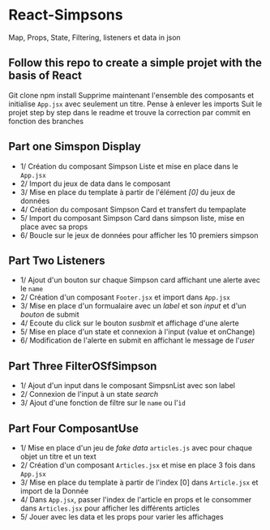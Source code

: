 # React-Simpsons
Map, Props, State, Filtering, listeners et data in json

## Follow this repo to create a simple projet with the basis of React
Git clone
npm install
Supprime maintenant l'ensemble des composants et initialise `App.jsx` avec seulement un titre. Pense à enlever les imports
Suit le projet step by step dans le readme et trouve la correction par commit en fonction des branches

## Part one Simspon Display
- 1/ Création du composant Simpson Liste et mise en place dans le `App.jsx`
- 2/ Import du jeux de data dans le composant
- 3/ Mise en place du template à partir de l'élément *[0]* du jeux de données
- 4/ Création du composant Simpson Card et transfert du tempaplate
- 5/ Import du composant Simpson Card dans simpson liste, mise en place avec sa props
- 6/ Boucle sur le jeux de données pour afficher les 10 premiers simpson

## Part Two Listeners
- 1/ Ajout d'un bouton sur chaque Simpson card affichant une alerte avec le `name`
- 2/ Création d'un composant `Footer.jsx` et import dans `App.jsx`
- 3/ Mise en place d'un formualaire avec un *label* et son *input* et d'un *bouton* de submit
- 4/ Ecoute du click sur le bouton *susbmit* et affichage d'une alerte
- 5/ Mise en place d'un state et connexion à l'input (value et onChange)
- 6/ Modification de l'alerte en submit en affichant le message de l'*user*

## Part Three FilterOSfSimpson
- 1/ Ajout d'un input dans le composant SimpsnList avec son label
- 2/ Connexion de l'input à un state *search*
- 3/ Ajout d'une fonction de filtre sur le `name` ou l'`ìd`


## Part Four ComposantUse
- 1/ Mise en place d'un jeu de *fake data* `articles.js` avec pour chaque objet un titre et un text
- 2/ Création d'un composant `Articles.jsx` et mise en place 3 fois dans `App.jsx`
- 3/ Mise en place du template à partir de l'index [0] dans `Article.jsx` et import de la Donnée
- 4/ Dans `App.jsx`, passer l'index de l'article en props et le consommer dans `Articles.jsx` pour afficher les différents articles
- 5/ Jouer avec les data et les props pour varier les affichages

